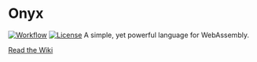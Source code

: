 # Onyx
[![Workflow](https://github.com/brendanfh/onyx/workflows/Build%20and%20Test/badge.svg)](https://github.com/brendanfh/onyx/actions)
[![License](https://img.shields.io/badge/License-BSD%202--Clause-orange.svg)](https://opensource.org/licenses/BSD-2-Clause)
A simple, yet powerful language for WebAssembly.

[Read the Wiki](https://github.com/brendanfh/onyx/wiki)
